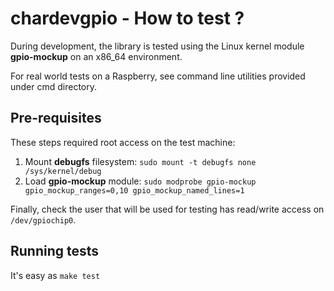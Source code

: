# chardevgpio - How to test ?

During development, the library is tested using the Linux kernel module **gpio-mockup** on an x86_64 environment.

For real world tests on a Raspberry, see command line utilities provided under cmd directory.

## Pre-requisites

These steps required root access on the test machine:

1. Mount **debugfs** filesystem: ```sudo mount -t debugfs none /sys/kernel/debug```
2. Load **gpio-mockup** module: ```sudo modprobe gpio-mockup gpio_mockup_ranges=0,10 gpio_mockup_named_lines=1```

Finally, check the user that will be used for testing has read/write access on ```/dev/gpiochip0```.

## Running tests

It's easy as ```make test```
